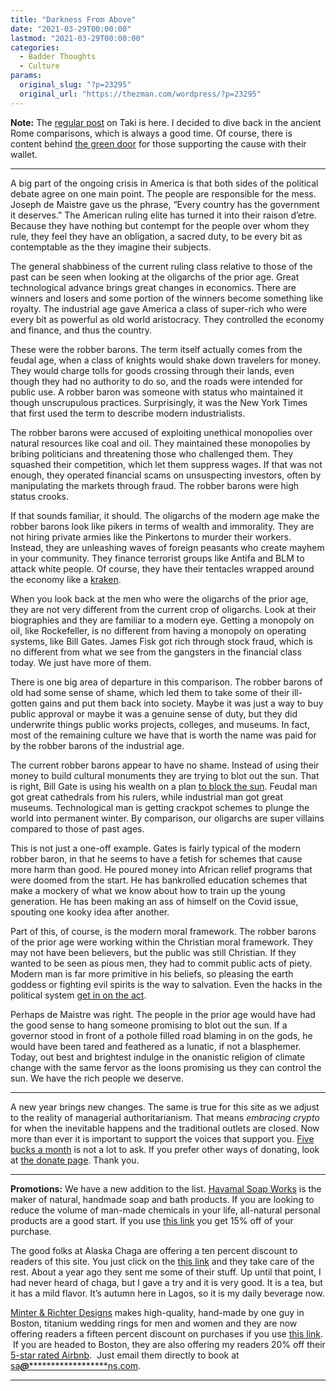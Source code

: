 ```yaml
---
title: "Darkness From Above"
date: "2021-03-29T00:00:00"
lastmod: "2021-03-29T00:00:00"
categories:
  - Badder Thoughts
  - Culture
params:
  original_slug: "?p=23295"
  original_url: "https://thezman.com/wordpress/?p=23295"
---
```


**Note:** The
<a href="https://www.takimag.com/article/president-in-name-only/"
rel="noopener" target="_blank">regular post</a> on Taki is here. I
decided to dive back in the ancient Rome comparisons, which is always a
good time. Of course, there is content behind
<a href="https://www.subscribestar.com/the-z-blog" rel="noopener"
target="_blank">the green door</a> for those supporting the cause with
their wallet.

------------------------------------------------------------------------

A big part of the ongoing crisis in America is that both sides of the
political debate agree on one main point. The people are responsible for
the mess. Joseph de Maistre gave us the phrase, “Every country has the
government it deserves.” The American ruling elite has turned it into
their raison d’etre. Because they have nothing but contempt for the
people over whom they rule, they feel they have an obligation, a sacred
duty, to be every bit as contemptable as the they imagine their
subjects.

The general shabbiness of the current ruling class relative to those of
the past can be seen when looking at the oligarchs of the prior age.
Great technological advance brings great changes in economics. There are
winners and losers and some portion of the winners become something like
royalty. The industrial age gave America a class of super-rich who were
every bit as powerful as old world aristocracy. They controlled the
economy and finance, and thus the country.

These were the robber barons. The term itself actually comes from the
feudal age, when a class of knights would shake down travelers for
money. They would charge tolls for goods crossing through their lands,
even though they had no authority to do so, and the roads were intended
for public use. A robber baron was someone with status who maintained it
though unscrupulous practices. Surprisingly, it was the New York Times
that first used the term to describe modern industrialists.

The robber barons were accused of exploiting unethical monopolies over
natural resources like coal and oil. They maintained these monopolies by
bribing politicians and threatening those who challenged them. They
squashed their competition, which let them suppress wages. If that was
not enough, they operated financial scams on unsuspecting investors,
often by manipulating the markets through fraud. The robber barons were
high status crooks.

If that sounds familiar, it should. The oligarchs of the modern age make
the robber barons look like pikers in terms of wealth and immorality.
They are not hiring private armies like the Pinkertons to murder their
workers. Instead, they are unleashing waves of foreign peasants who
create mayhem in your community. They finance terrorist groups like
Antifa and BLM to attack white people. Of course, they have their
tentacles wrapped around the economy like a <a
href="https://upload.wikimedia.org/wikipedia/commons/thumb/a/a0/Standard_oil_octopus_loc_color.jpg/1200px-Standard_oil_octopus_loc_color.jpg"
rel="noopener" target="_blank">kraken</a>.

When you look back at the men who were the oligarchs of the prior age,
they are not very different from the current crop of oligarchs. Look at
their biographies and they are familiar to a modern eye. Getting a
monopoly on oil, like Rockefeller, is no different from having a
monopoly on operating systems, like Bill Gates. James Fisk got rich
through stock fraud, which is no different from what we see from the
gangsters in the financial class today. We just have more of them.

There is one big area of departure in this comparison. The robber barons
of old had some sense of shame, which led them to take some of their
ill-gotten gains and put them back into society. Maybe it was just a way
to buy public approval or maybe it was a genuine sense of duty, but they
did underwrite things public works projects, colleges, and museums. In
fact, most of the remaining culture we have that is worth the name was
paid for by the robber barons of the industrial age.

The current robber barons appear to have no shame. Instead of using
their money to build cultural monuments they are trying to blot out the
sun. That is right, Bill Gate is using his wealth on a plan [to block
the sun](https://www.entrepreneur.com/amphtml/367869). Feudal man got
great cathedrals from his rulers, while industrial man got great
museums. Technological man is getting crackpot schemes to plunge the
world into permanent winter. By comparison, our oligarchs are super
villains compared to those of past ages.

This is not just a one-off example. Gates is fairly typical of the
modern robber baron, in that he seems to have a fetish for schemes that
cause more harm than good. He poured money into African relief programs
that were doomed from the start. He has bankrolled education schemes
that make a mockery of what we know about how to train up the young
generation. He has been making an ass of himself on the Covid issue,
spouting one kooky idea after another.

Part of this, of course, is the modern moral framework. The robber
barons of the prior age were working within the Christian moral
framework. They may not have been believers, but the public was still
Christian. If they wanted to be seen as pious men, they had to commit
public acts of piety. Modern man is far more primitive in his beliefs,
so pleasing the earth goddess or fighting evil spirits is the way to
salvation. Even the hacks in the political system [get in on the
act](https://www.mass.gov/news/governor-baker-signs-climate-legislation-to-reduce-greenhouse-gas-emissions-protect-environmental-justice-communities).

Perhaps de Maistre was right. The people in the prior age would have had
the good sense to hang someone promising to blot out the sun. If a
governor stood in front of a pothole filled road blaming in on the gods,
he would have been tared and feathered as a lunatic, if not a
blasphemer. Today, out best and brightest indulge in the onanistic
religion of climate change with the same fervor as the loons promising
us they can control the sun. We have the rich people we deserve.

------------------------------------------------------------------------

A new year brings new changes. The same is true for this site as we
adjust to the reality of managerial authoritarianism. That means
*embracing crypto* for when the inevitable happens and the traditional
outlets are closed. Now more than ever it is important to support the
voices that support you.
<a href="https://www.subscribestar.com/the-z-blog"
rel="noopener noreferrer" target="_blank">Five bucks a month</a> is not
a lot to ask. If you prefer other ways of donating, look at
<a href="https://thezman.com/wordpress/?page_id=22713" rel="noopener"
target="_blank">the donate page</a>. Thank you.

------------------------------------------------------------------------

**Promotions:** We have a new addition to the list.
<a href="https://havamalsoapworks.com/" rel="noopener"
target="_blank">Havamal Soap Works</a> is the maker of natural, handmade
soap and bath products. If you are looking to reduce the volume of
man-made chemicals in your life, all-natural personal products are a
good start. If you use
<a href="https://havamalsoapworks.com/discount/ZMAN" rel="noopener"
target="_blank">this link</a> you get 15% off of your purchase.

The good folks at Alaska Chaga are offering a ten percent discount to
readers of this site. You just click on the
<a href="https://alaskachaga.us/discount/ZMAN" rel="noopener noreferrer"
target="_blank">this link</a> and they take care of the rest. About a
year ago they sent me some of their stuff. Up until that point, I had
never heard of chaga, but I gave a try and it is very good. It is a tea,
but it has a mild flavor. It’s autumn here in Lagos, so it is my daily
beverage now.

<a href="https://www.minterandrichterdesigns.com/"
rel="noreferrer nofollow noopener" target="_blank">Minter &amp; Richter
Designs</a> makes high-quality, hand-made by one guy in Boston, titanium
wedding rings for men and women and they are now offering readers a
fifteen percent discount on purchases if you use
<a href="https://www.minterandrichterdesigns.com/discount/ZMAN"
rel="noreferrer nofollow noopener" target="_blank">this link</a>. 
 <span class="highlight"><span class="colour"><span class="font"><span class="size">If
you are headed to Boston, they are also offering my readers 20% off
their <a
href="https://www.airbnb.com/users/7988017/listings?user_id=7988017&amp;s=3"
rel="noopener noreferrer" target="_blank">5-star rated Airbnb</a>.  Just
email them directly to book at
<a href="mailto:sa***@*********************ns.com"
data-original-string="nISxzAe0EpgQKyscqMDHdw==cb7v+mMjfa6FYOfEWhN1qPg4arOb7wzOZlRfX7m9NUPZ8ZwtEJMgtccD3x2w6B33FdY"><span
class="apbct-email-encoder"
data-original-string="3kNEnzj7QwbEuDRIHmSSYQ==cb7h14kzohxTe/g1KNAeJKaNryKbNID3DYH1tnB6uJf21vsBTEPCgotWWsP8XDLfFRH"
title="This contact has been encoded by Anti-Spam by CleanTalk. Click to decode. To finish the decoding make sure that JavaScript is enabled in your browser.">sa<span
class="apbct-blur">***</span>@<span
class="apbct-blur">*********************</span>ns.com</span></a>.</span></span></span></span>

------------------------------------------------------------------------
